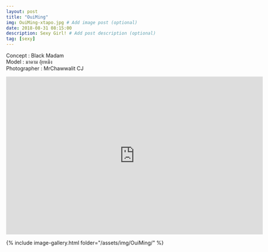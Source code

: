 ```yaml
---
layout: post
title: "OuiMing"
img: OuiMing-xtapo.jpg # Add image post (optional)
date: 2018-08-31 08:15:00
description: Sexy Girl! # Add post description (optional)
tag: [sexy]
---
```

Concept : Black Madam  
Model : มาดาม อุ้ยหมิง  
Photographer : MrChawwalit CJ  

<iframe src="https://openload.co/embed/n-XWV0pYLJE/06-05.mp4" scrolling="no" frameborder="0" width="700" height="430" allowfullscreen="true" webkitallowfullscreen="true" mozallowfullscreen="true"></iframe>

{% include image-gallery.html folder="/assets/img/OuiMing/" %}
